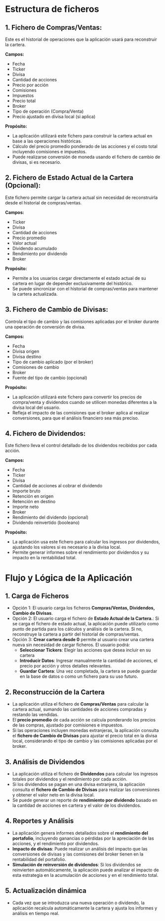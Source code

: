 # Estructura de ficheros

## 1. Fichero de Compras/Ventas:

Este es el historial de operaciones que la aplicación usará para reconstruir la cartera.

**Campos:**

- Fecha
- Ticker
- Divisa
- Cantidad de acciones
- Precio por acción
- Comisiones
- Impuestos
- Precio total
- Broker
- Tipo de operación (Compra/Venta)
- Precio ajustado en divisa local (si aplica)

**Propósito:**

- La aplicación utilizará este fichero para construir la cartera actual en base a las operaciones históricas.
- Cálculo del precio promedio ponderado de las acciones y el costo total incluyendo comisiones e impuestos.
- Puede realizarse conversión de moneda usando el fichero de cambio de divisas, si es necesario.

## 2. Fichero de Estado Actual de la Cartera (Opcional):

Este fichero permite cargar la cartera actual sin necesidad de reconstruirla desde el historial de compras/ventas.

**Campos:**

- Ticker
- Divisa
- Cantidad de acciones
- Precio promedio
- Valor actual
- Dividendo acumulado
- Rendimiento por dividendo
- Broker

**Propósito:**

- Permite a los usuarios cargar directamente el estado actual de su cartera en lugar de depender exclusivamente del histórico.
- Se puede sincronizar con el historial de compras/ventas para mantener la cartera actualizada.

## 3. Fichero de Cambio de Divisas:

Controla el tipo de cambio y las comisiones aplicadas por el broker durante una operación de conversión de divisa.

**Campos:**

- Fecha
- Divisa origen
- Divisa destino
- Tipo de cambio aplicado (por el broker)
- Comisiones de cambio
- Broker
- Fuente del tipo de cambio (opcional)

**Propósito:**

- La aplicación utilizará este fichero para convertir los precios de compra/venta y dividendos cuando se utilicen monedas diferentes a la divisa local del usuario.
- Refleja el impacto de las comisiones que el broker aplica al realizar conversiones, para que el análisis financiero sea más preciso.

## 4. Fichero de Dividendos:

Este fichero lleva el control detallado de los dividendos recibidos por cada acción.

**Campos:**

- Fecha
- Ticker
- Divisa
- Cantidad de acciones al cobrar el dividendo
- Importe bruto
- Retención en origen
- Retención en destino
- Importe neto
- Broker
- Rendimiento del dividendo (opcional)
- Dividendo reinvertido (booleano)

**Propósito:**

- La aplicación usa este fichero para calcular los ingresos por dividendos, ajustando los valores si es necesario a la divisa local.
- Permite generar informes sobre el rendimiento por dividendos y su impacto en la rentabilidad total.

# Flujo y Lógica de la Aplicación

## 1. Carga de Ficheros

- Opción 1: El usuario carga los ficheros **Compras/Ventas, Dividendos, Cambio de Divisas**.
- Opción 2: El usuario carga el fichero de **Estado Actual de la Cartera.**: Si se carga el fichero de estado actual, la aplicación puede utilizarlo como punto de partida para los cálculos y análisis de la cartera. Si no, reconstruye la cartera a partir del historial de compras/ventas.
- Opción 3: **Crear cartera desde 0** permite al usuario crear una cartera nueva sin necesidad de cargar ficheros. El usuario podrá:
  - **Seleccionar Tickers**: Elegir las acciones que desea incluir en su cartera
  - **Introducir Datos**: Ingresar manualmente la cantidad de acciones, el precio por acción y otros detalles relevantes.
  - **Guardar Cartera**: Una vez completada, la cartera se puede guardar en la base de datos o como un fichero para su uso futuro.

## 2. Reconstrucción de la Cartera

- La aplicación utiliza el fichero de **Compras/Ventas** para calcular la cartera actual, sumando las cantidades de acciones compradas y restando las vendidas.
- El **precio promedio** de cada acción se calcula ponderando los precios de las compras, ajustado por comisiones e impuestos.
- Si las operaciones incluyen monedas extranjeras, la aplicación consulta el **fichero de Cambio de Divisas** para ajustar el precio total en la divisa local, considerando el tipo de cambio y las comisiones aplicadas por el broker.

## 3. Análisis de Dividendos

- La aplicación utiliza el fichero de **Dividendos** para calcular los ingresos totales por dividendos y el rendimiento por cada acción.
- Si los dividendos se pagan en una divisa extranjera, la aplicación consulta el **fichero de Cambio de Divisas** para realizar las conversiones y obtener el valor neto en la divisa local.
- Se puede generar un reporte de **rendimiento por dividendo** basado en la cantidad de acciones en cartera y el valor de los dividendos.

## 4. Reportes y Análisis

- La aplicación genera informes detallados sobre el **rendimiento del portafolio**, incluyendo ganancias o pérdidas por la apreciación de las acciones, y el rendimiento por dividendos.
- **Impacto de divisas**: Puede realizar un análisis del impacto que las conversiones de divisas y las comisiones del broker tienen en la rentabilidad del portafolio.
- **Simulación de reinversión de dividendos**: Si los dividendos se reinvierten automáticamente, la aplicación puede analizar el impacto de esta estrategia en la acumulación de acciones y en el rendimiento total.

## 5. Actualización dinámica

- Cada vez que se introduzca una nueva operación o dividendo, la aplicación recalcula automáticamente la cartera y ajusta los informes y análisis en tiempo real.